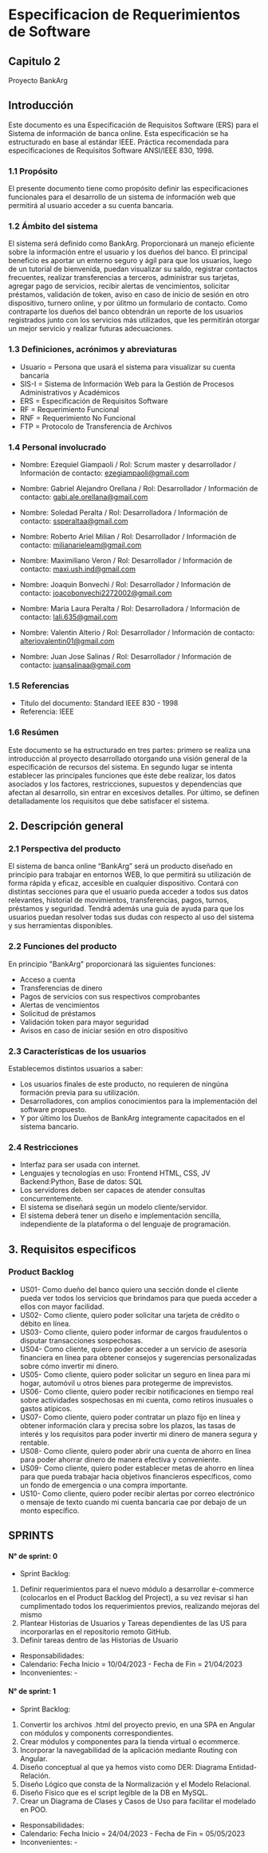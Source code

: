 # Especificacion de Requerimientos de Software
## Capitulo 2
Proyecto BankArg

## Introducción
Este documento es una Especificación de Requisitos Software (ERS) para el Sistema de información de banca online. Esta especificación se ha estructurado en base al estándar IEEE. Práctica recomendada para especificaciones de Requisitos Software ANSI/IEEE 830, 1998.
### 1.1 Propósito
El presente documento tiene como propósito definir las especificaciones funcionales para el desarrollo de un sistema de información web que permitirá al usuario acceder a su cuenta bancaria.
### 1.2 Ámbito del sistema
El sistema será definido como BankArg. Proporcionará un manejo eficiente sobre la información entre el usuario y los dueños del banco.
El principal beneficio es aportar un enterno seguro y ágil para que los usuarios, luego de un tutorial de bienvenida, puedan visualizar su saldo, registrar contactos frecuentes, realizar transferencias a terceros, administrar sus tarjetas, agregar pago de servicios, recibir alertas de vencimientos, solicitar préstamos, validación de token, aviso en caso de inicio de sesión en otro dispositivo, turnero online, y por úlitmo un formulario de contacto.
Como contraparte los dueños del banco obtendrán un reporte de los usuarios registrados junto con los servicios más utilizados, que les permitirán otorgar un mejor servicio y realizar futuras adecuaciones.
### 1.3 Definiciones, acrónimos y abreviaturas

- Usuario = Persona que usará el sistema para visualizar su cuenta bancaria
- SIS-I = Sistema de Información Web para la Gestión de Procesos Administrativos y Académicos
- ERS = Especificación de Requisitos Software
- RF = Requerimiento Funcional
- RNF = Requerimiento No Funcional
- FTP = Protocolo de Transferencia de Archivos

### 1.4 Personal involucrado
- Nombre: Ezequiel Giampaoli
/ Rol: Scrum master y desarrollador
/ Información de contacto: ezegiampaoli@gmail.com

- Nombre: Gabriel Alejandro Orellana
/ Rol: Desarrollador
/ Información de contacto: gabi.ale.orellana@gmail.com

- Nombre: Soledad Peralta
/ Rol: Desarrolladora
/ Información de contacto: ssperaltaa@gmail.com

- Nombre: Roberto Ariel Milian
/ Rol: Desarrollador
/ Información de contacto: milianarieleam@gmail.com

- Nombre: Maximiliano Veron
/ Rol: Desarrollador
/ Información de contacto: maxi.ush.ind@gmail.com

- Nombre: Joaquin Bonvechi
/ Rol: Desarrollador
/ Información de contacto: joacobonvechi2272002@gmail.com

- Nombre: Maria Laura Peralta
/ Rol: Desarrolladora
/ Información de contacto: lali.635@gmail.com

- Nombre: Valentin Alterio
/ Rol: Desarrollador
/ Información de contacto: alteriovalentin01@gmail.com

- Nombre: Juan Jose Salinas
/ Rol: Desarrollador
/ Información de contacto: juansalinaa@gmail.com

### 1.5 Referencias
- Titulo del documento: Standard IEEE 830 - 1998
- Referencia: IEEE 

### 1.6 Resúmen
Este documento se ha estructurado en tres partes: primero se realiza una introducción al proyecto desarrollado otorgando una visión general de la especificación de recursos del sistema. En segundo lugar se intenta establecer las principales funciones que éste debe realizar, los datos asociados y los factores, restricciones, supuestos y dependencias que afectan al desarrollo, sin entrar en excesivos detalles. Por último, se definen detalladamente los requisitos que debe satisfacer el sistema.

## 2. Descripción general

### 2.1 Perspectiva del producto
El sistema de banca online “BankArg” será un producto diseñado en principio para trabajar en entornos WEB, lo que permitirá su utilización de forma rápida y eficaz, accesible en cualquier dispositivo. Contará con distintas secciones para que el usuario pueda acceder a todos sus datos relevantes, historial de movimientos, transferencias, pagos, turnos, préstamos y seguridad. Tendrá además una guía de ayuda para que los usuarios puedan resolver todas sus dudas con respecto al uso del sistema y sus herramientas disponibles. 

### 2.2 Funciones del producto
En principio "BankArg" proporcionará las siguientes funciones:
- Acceso a cuenta
- Transferencias de dinero
- Pagos de servicios con sus respectivos comprobantes
- Alertas de vencimientos
- Solicitud de préstamos 
- Validación token para mayor seguridad
- Avisos en caso de iniciar sesión en otro dispositivo

### 2.3 Características de los usuarios
Establecemos distintos usuarios a saber:
- Los usuarios finales de este producto, no requieren de ningúna formación previa para su utilización.
- Desarrolladores, con amplios conocimientos para la implementación del software propuesto.
- Y por último los Dueños de BankArg íntegramente capacitados en el sistema bancario.

### 2.4 Restricciones
-	Interfaz para ser usada con internet.
-	Lenguajes y tecnologías en uso: Frontend HTML, CSS, JV Backend:Python, Base de datos: SQL 
-	Los servidores deben ser capaces de atender consultas concurrentemente.
-	El sistema se diseñará según un modelo cliente/servidor.
-	El sistema deberá tener un diseño e implementación sencilla, independiente de la plataforma o del lenguaje de programación.


## 3. Requisitos especificos

### Product Backlog

- US01- Como dueño del banco quiero una sección donde el cliente pueda ver todos los servicios que brindamos para que pueda acceder a ellos con mayor facilidad.
- US02- Como cliente, quiero poder solicitar una tarjeta de crédito o débito en línea.
- US03- Como cliente, quiero poder informar de cargos fraudulentos o disputar transacciones sospechosas.
- US04- Como cliente, quiero poder acceder a un servicio de asesoría financiera en línea para obtener consejos y sugerencias personalizadas sobre cómo invertir mi dinero.
- US05- Como cliente, quiero poder solicitar un seguro en línea para mi hogar, automóvil u otros bienes para protegerme de imprevistos. 
- US06- Como cliente, quiero poder recibir notificaciones en tiempo real sobre actividades sospechosas en mi cuenta, como retiros inusuales o gastos atípicos.
- US07- Como cliente, quiero poder contratar un plazo fijo en línea y obtener información clara y precisa sobre los plazos, las tasas de interés y los requisitos para poder invertir mi dinero de manera segura y rentable.
- US08- Como cliente, quiero poder abrir una cuenta de ahorro en línea para poder ahorrar dinero de manera efectiva y conveniente.
- US09- Como cliente, quiero poder establecer metas de ahorro en línea para que pueda trabajar hacia objetivos financieros específicos, como un fondo de emergencia o una compra importante.
- US10- Como cliente, quiero poder recibir alertas por correo electrónico o mensaje de texto cuando mi cuenta bancaria cae por debajo de un monto específico. 

## SPRINTS

#### N° de sprint: 0
- Sprint Backlog: 
1. Definir requerimientos para el nuevo módulo a desarrollar e-commerce (colocarlos en el Product Backlog del Project), a su vez revisar si han cumplimentado todos los requerimientos previos, realizando mejoras del mismo
2. Plantear Historias de Usuarios y Tareas dependientes de las US para incorporarlas en el repositorio remoto GitHub.
3. Definir tareas dentro de las Historias de Usuario 
- Responsabilidades:
- Calendario: Fecha Inicio = 10/04/2023 -  Fecha de Fin = 21/04/2023
- Inconvenientes: -

#### N° de sprint: 1
- Sprint Backlog: 
1. Convertir los archivos .html del proyecto previo, en una SPA en Angular con módulos y components correspondientes.
2. Crear módulos y componentes para la tienda virtual o ecommerce.
3. Incorporar la navegabilidad de la aplicación mediante Routing con Angular.
4. Diseño conceptual al que ya hemos visto como DER: Diagrama Entidad-Relación.
5. Diseño Lógico que consta de la Normalización y el Modelo Relacional.
6. Diseño Físico que es el script legible de la DB en MySQL.
7. Crear un Diagrama de Clases y Casos de Uso para facilitar el modelado en POO.
- Responsabilidades:
- Calendario: Fecha Inicio = 24/04/2023 -  Fecha de Fin = 05/05/2023
- Inconvenientes: -







